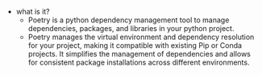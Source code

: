  * what is it?
    * Poetry is a python dependency management tool to manage dependencies, packages, and libraries in your python project.
    * Poetry manages the virtual environment and dependency resolution for your project, making it compatible with existing Pip or Conda projects. It simplifies the management of dependencies and allows for consistent package installations across different environments.